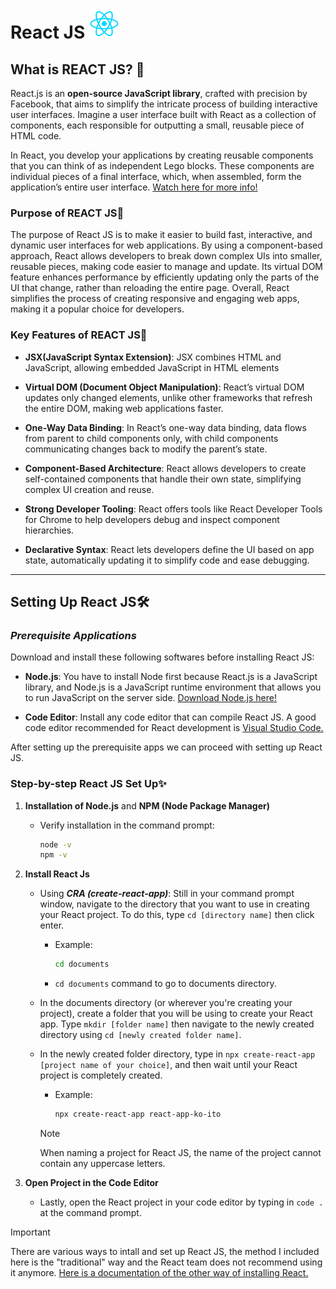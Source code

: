 # React JS ![React JS logo](/images/react-js.png)

## What is REACT JS? 💭

React.js is an **open-source JavaScript library**, crafted with precision by Facebook, that aims to simplify the intricate process of building interactive user interfaces. Imagine a user interface built with React as a collection of components, each responsible for outputting a small, reusable piece of HTML code.

In React, you develop your applications by creating reusable components that you can think of as independent Lego blocks. These components are individual pieces of a final interface, which, when assembled, form the application’s entire user interface. [Watch here for more info!](https://youtu.be/N3AkSS5hXMA)

### Purpose of REACT JS📜

The purpose of React JS is to make it easier to build fast, interactive, and dynamic user interfaces for web applications. By using a component-based approach, React allows developers to break down complex UIs into smaller, reusable pieces, making code easier to manage and update. Its virtual DOM feature enhances performance by efficiently updating only the parts of the UI that change, rather than reloading the entire page. Overall, React simplifies the process of creating responsive and engaging web apps, making it a popular choice for developers.

### Key Features of REACT JS🤖

- **JSX(JavaScript Syntax Extension)**: JSX combines HTML and JavaScript, allowing embedded JavaScript in HTML elements

- **Virtual DOM (Document Object Manipulation)**: React’s virtual DOM updates only changed elements, unlike other frameworks that refresh the entire DOM, making web applications faster.

- **One-Way Data Binding**: In React’s one-way data binding, data flows from parent to child components only, with child components communicating changes back to modify the parent’s state.

- **Component-Based Architecture**: React allows developers to create self-contained components that handle their own state, simplifying complex UI creation and reuse.

- **Strong Developer Tooling**: React offers tools like React Developer Tools for Chrome to help developers debug and inspect component hierarchies.

- **Declarative Syntax**: React lets developers define the UI based on app state, automatically updating it to simplify code and ease debugging.

---

## Setting Up React JS🛠

### *Prerequisite Applications*

Download and install these following softwares before installing React JS:

- **Node.js**: You have to install Node first because React.js is a JavaScript library, and Node.js is a JavaScript runtime environment that allows you to run JavaScript on the server side. [Download Node.js here!](https://nodejs.org/en)

- **Code Editor**: Install any code editor that can compile React JS. A good code editor recommended for React development is [Visual Studio Code.](https://code.visualstudio.com/download)

After setting up the prerequisite apps we can proceed with setting up React JS.

### Step-by-step React JS Set Up✨

1. **Installation of Node.js** and **NPM (Node Package Manager)**
    - Verify installation in the command prompt:

      ```bash
      node -v
      npm -v
      ```

2. **Install React Js**
    - Using ***CRA (create-react-app)***: Still in your command prompt window, navigate to the directory that you want to use in creating your React project. To do this, type `cd [directory name]` then click enter.
        - Example:

          ```bash
          cd documents
          ```

        - `cd documents` command to go to documents directory.

    - In the documents directory (or wherever you're creating your project), create a folder that you will be using to create your React app. Type `mkdir [folder name]` then navigate to the newly created directory using `cd [newly created folder name]`.
    - In the newly created folder directory, type in `npx create-react-app [project name of your choice]`, and then wait until your React project is completely created.
        - Example:

          ```bash
          npx create-react-app react-app-ko-ito
          ```

        > [!NOTE]
        > When naming a project for React JS, the name of the project cannot contain any uppercase letters.

3. **Open Project in the Code Editor**
    - Lastly, open the React project in your code editor by typing in `code .` at the command prompt.

> [!IMPORTANT]
> There are various ways to intall and set up React JS, the method I included here is the "traditional" way and the React team does not recommend using it anymore. [Here is a documentation of the other way of installing React.](https://www.freecodecamp.org/news/how-to-install-react-a-step-by-step-guide/)
